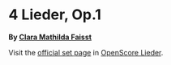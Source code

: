 
# 4 Lieder, Op.1

__By [Clara Mathilda Faisst](..)__

Visit the [official set page] in [OpenScore Lieder].

[official set page]: https://musescore.com/openscore-lieder-corpus/sets/5104227
[OpenScore Lieder]: https://musescore.com/openscore-lieder-corpus
